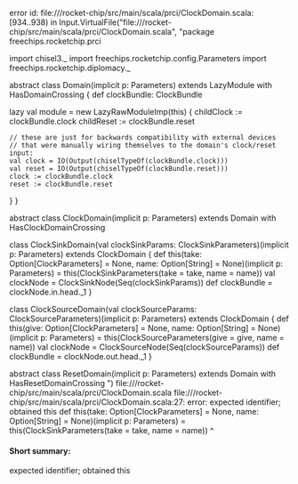 error id: file://<WORKSPACE>/rocket-chip/src/main/scala/prci/ClockDomain.scala:[934..938) in Input.VirtualFile("file://<WORKSPACE>/rocket-chip/src/main/scala/prci/ClockDomain.scala", "package freechips.rocketchip.prci

import chisel3._
import freechips.rocketchip.config.Parameters
import freechips.rocketchip.diplomacy._

abstract class Domain(implicit p: Parameters) extends LazyModule with HasDomainCrossing {
  def clockBundle: ClockBundle

  lazy val module = new LazyRawModuleImp(this) {
    childClock := clockBundle.clock
    childReset := clockBundle.reset

    // these are just for backwards compatibility with external devices
    // that were manually wiring themselves to the domain's clock/reset input:
    val clock = IO(Output(chiselTypeOf(clockBundle.clock)))
    val reset = IO(Output(chiselTypeOf(clockBundle.reset)))
    clock := clockBundle.clock
    reset := clockBundle.reset
  }
}

abstract class ClockDomain(implicit p: Parameters) extends Domain with HasClockDomainCrossing

class ClockSinkDomain(val clockSinkParams: ClockSinkParameters)(implicit p: Parameters) extends ClockDomain
{
  def this(take: Option[ClockParameters] = None, name: Option[String] = None)(implicit p: Parameters) = this(ClockSinkParameters(take = take, name = name))
  val clockNode = ClockSinkNode(Seq(clockSinkParams))
  def clockBundle = clockNode.in.head._1
}

class ClockSourceDomain(val clockSourceParams: ClockSourceParameters)(implicit p: Parameters) extends ClockDomain
{
  def this(give: Option[ClockParameters] = None, name: Option[String] = None)(implicit p: Parameters) = this(ClockSourceParameters(give = give, name = name))
  val clockNode = ClockSourceNode(Seq(clockSourceParams))
  def clockBundle = clockNode.out.head._1
}

abstract class ResetDomain(implicit p: Parameters) extends Domain with HasResetDomainCrossing
")
file://<WORKSPACE>/rocket-chip/src/main/scala/prci/ClockDomain.scala
file://<WORKSPACE>/rocket-chip/src/main/scala/prci/ClockDomain.scala:27: error: expected identifier; obtained this
  def this(take: Option[ClockParameters] = None, name: Option[String] = None)(implicit p: Parameters) = this(ClockSinkParameters(take = take, name = name))
      ^
#### Short summary: 

expected identifier; obtained this